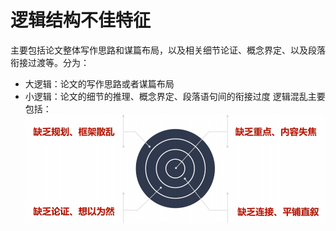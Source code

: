 # 逻辑结构不佳特征
主要包括论文整体写作思路和谋篇布局，以及相关细节论证、概念界定、以及段落衔接过渡等。分为：
- 大逻辑：论文的写作思路或者谋篇布局
- 小逻辑：论文的细节的推理、概念界定、段落语句间的衔接过度
逻辑混乱主要包括：
![输入图片说明](/imgs/2025-05-02/bHITbALBhyBcnj58.png)
<!--stackedit_data:
eyJoaXN0b3J5IjpbMTUzMzczMzExNV19
-->